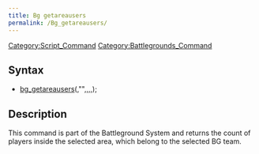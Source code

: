 ```yaml
---
title: Bg getareausers
permalink: /Bg_getareausers/
---
```


[Category:Script_Command](/Category:Script_Command "wikilink") [Category:Battlegrounds_Command](/Category:Battlegrounds_Command "wikilink")

Syntax
------

-   [bg_getareausers](/bg_getareausers "wikilink")(<BG Team ID>,"<mapname>",<x1>,<y1>,<x2>,<y2>);

Description
-----------

This command is part of the Battleground System and returns the count of players inside the selected area, which belong to the selected BG team.